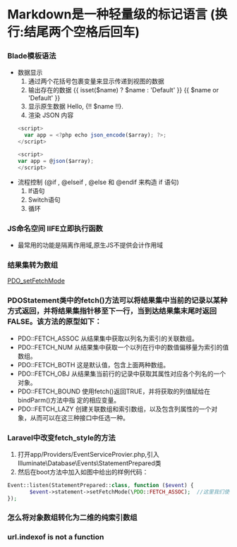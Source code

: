 # Markdown是一种轻量级的标记语言 (换行:结尾两个空格后回车)

### Blade模板语法

- 数据显示
    1. 通过两个花括号包裹变量来显示传递到视图的数据
    2. 输出存在的数据 {{ isset($name) ? $name : 'Default' }}  {{ $name or 'Default' }}
    3. 显示原生数据  Hello, {!! $name !!}.
    4. 渲染 JSON 内容
    ```js
    <script>
      var app = <?php echo json_encode($array); ?>;
    </script>

    <script>
    var app = @json($array);
    </script>
    ```
- 流程控制 (@if , @elseif , @else 和 @endif 来构造 if 语句)
    1. If语句
    2. Switch语句
    3. 循环

### JS命名空间  IIFE立即执行函数
- 最常用的功能是隔离作用域,原生JS不提供会计作用域

### 结果集转为数组
[PDO_setFetchMode](http://www.cnblogs.com/vlone/p/4592846.html)
### PDOStatement类中的fetch()方法可以将结果集中当前的记录以某种方式返回，并将结果集指针移至下一行，当到达结果集末尾时返回FALSE。该方法的原型如下：
- PDO::FETCH_ASSOC          从结果集中获取以列名为索引的关联数组。
- PDO::FETCH_NUM             从结果集中获取一个以列在行中的数值偏移量为索引的值数组。
- PDO::FETCH_BOTH            这是默认值，包含上面两种数组。
- PDO::FETCH_OBJ               从结果集当前行的记录中获取其属性对应各个列名的一个对象。
- PDO::FETCH_BOUND        使用fetch()返回TRUE，并将获取的列值赋给在bindParm()方法中指 定的相应变量。
- PDO::FETCH_LAZY            创建关联数组和索引数组，以及包含列属性的一个对象，从而可以在这三种接口中任选一种。

### Laravel中改变fetch_style的方法
1. 打开app/Providers/EventServiceProvier.php,引入Illuminate\Database\Events\StatementPrepared类
2. 然后在boot方法中加入如图中给出的样例代码：
```php
Event::listen(StatementPrepared::class, function ($event) {
       $event->statement->setFetchMode(\PDO::FETCH_ASSOC);  //这里我们使用PDO::FETCH_ASSOC
});
```

### 怎么将对象数组转化为二维的纯索引数组

### url.indexof is not a function